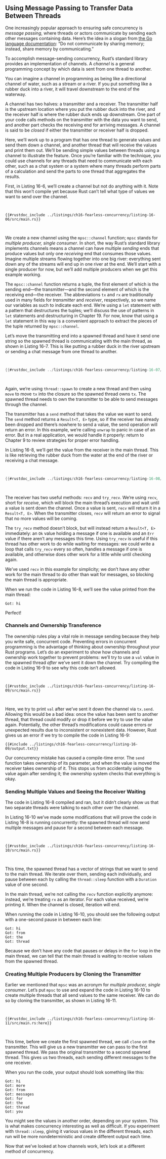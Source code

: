 ## Using Message Passing to Transfer Data Between Threads

One increasingly popular approach to ensuring safe concurrency is _message
passing_, where threads or actors communicate by sending each other messages
containing data. Here’s the idea in a slogan from [the Go language documentation](https://golang.org/doc/effective_go.html#concurrency):
“Do not communicate by sharing memory; instead, share memory by communicating.”

To accomplish message-sending concurrency, Rust’s standard library provides an
implementation of channels. A _channel_ is a general programming concept by
which data is sent from one thread to another.

You can imagine a channel in programming as being like a directional channel of
water, such as a stream or a river. If you put something like a rubber duck
into a river, it will travel downstream to the end of the waterway.

A channel has two halves: a transmitter and a receiver. The transmitter half is
the upstream location where you put the rubber duck into the river, and the
receiver half is where the rubber duck ends up downstream. One part of your
code calls methods on the transmitter with the data you want to send, and
another part checks the receiving end for arriving messages. A channel is said
to be _closed_ if either the transmitter or receiver half is dropped.

Here, we’ll work up to a program that has one thread to generate values and
send them down a channel, and another thread that will receive the values and
print them out. We’ll be sending simple values between threads using a channel
to illustrate the feature. Once you’re familiar with the technique, you could
use channels for any threads that need to communicate with each other, such as
a chat system or a system where many threads perform parts of a calculation and
send the parts to one thread that aggregates the results.

First, in Listing 16-6, we’ll create a channel but not do anything with it.
Note that this won’t compile yet because Rust can’t tell what type of values we
want to send over the channel.

<Listing number="16-6" file-name="src/main.rs" caption="Creating a channel and assigning the two halves to `tx` and `rx`">

```rust,ignore,does_not_compile
{{#rustdoc_include ../listings/ch16-fearless-concurrency/listing-16-06/src/main.rs}}
```

</Listing>

We create a new channel using the `mpsc::channel` function; `mpsc` stands for
_multiple producer, single consumer_. In short, the way Rust’s standard library
implements channels means a channel can have multiple _sending_ ends that
produce values but only one _receiving_ end that consumes those values. Imagine
multiple streams flowing together into one big river: everything sent down any
of the streams will end up in one river at the end. We’ll start with a single
producer for now, but we’ll add multiple producers when we get this example
working.

The `mpsc::channel` function returns a tuple, the first element of which is the
sending end—the transmitter—and the second element of which is the receiving
end—the receiver. The abbreviations `tx` and `rx` are traditionally used in
many fields for _transmitter_ and _receiver_, respectively, so we name our
variables as such to indicate each end. We’re using a `let` statement with a
pattern that destructures the tuples; we’ll discuss the use of patterns in
`let` statements and destructuring in Chapter 19. For now, know that using a
`let` statement in this way is a convenient approach to extract the pieces of
the tuple returned by `mpsc::channel`.

Let’s move the transmitting end into a spawned thread and have it send one
string so the spawned thread is communicating with the main thread, as shown in
Listing 16-7. This is like putting a rubber duck in the river upstream or
sending a chat message from one thread to another.

<Listing number="16-7" file-name="src/main.rs" caption='Moving `tx` to a spawned thread and sending `"hi"`'>

```rust
{{#rustdoc_include ../listings/ch16-fearless-concurrency/listing-16-07/src/main.rs}}
```

</Listing>

Again, we’re using `thread::spawn` to create a new thread and then using `move`
to move `tx` into the closure so the spawned thread owns `tx`. The spawned
thread needs to own the transmitter to be able to send messages through the
channel.

The transmitter has a `send` method that takes the value we want to send. The
`send` method returns a `Result<T, E>` type, so if the receiver has already
been dropped and there’s nowhere to send a value, the send operation will
return an error. In this example, we’re calling `unwrap` to panic in case of an
error. But in a real application, we would handle it properly: return to
Chapter 9 to review strategies for proper error handling.

In Listing 16-8, we’ll get the value from the receiver in the main thread. This
is like retrieving the rubber duck from the water at the end of the river or
receiving a chat message.

<Listing number="16-8" file-name="src/main.rs" caption='Receiving the value `"hi"` in the main thread and printing it'>

```rust
{{#rustdoc_include ../listings/ch16-fearless-concurrency/listing-16-08/src/main.rs}}
```

</Listing>

The receiver has two useful methods: `recv` and `try_recv`. We’re using `recv`,
short for _receive_, which will block the main thread’s execution and wait
until a value is sent down the channel. Once a value is sent, `recv` will
return it in a `Result<T, E>`. When the transmitter closes, `recv` will return
an error to signal that no more values will be coming.

The `try_recv` method doesn’t block, but will instead return a `Result<T, E>`
immediately: an `Ok` value holding a message if one is available and an `Err`
value if there aren’t any messages this time. Using `try_recv` is useful if
this thread has other work to do while waiting for messages: we could write a
loop that calls `try_recv` every so often, handles a message if one is
available, and otherwise does other work for a little while until checking
again.

We’ve used `recv` in this example for simplicity; we don’t have any other work
for the main thread to do other than wait for messages, so blocking the main
thread is appropriate.

When we run the code in Listing 16-8, we’ll see the value printed from the main
thread:

<!-- Not extracting output because changes to this output aren't significant;
the changes are likely to be due to the threads running differently rather than
changes in the compiler -->

```text
Got: hi
```

Perfect!

### Channels and Ownership Transference

The ownership rules play a vital role in message sending because they help you
write safe, concurrent code. Preventing errors in concurrent programming is the
advantage of thinking about ownership throughout your Rust programs. Let’s do
an experiment to show how channels and ownership work together to prevent
problems: we’ll try to use a `val` value in the spawned thread _after_ we’ve
sent it down the channel. Try compiling the code in Listing 16-9 to see why
this code isn’t allowed.

<Listing number="16-9" file-name="src/main.rs" caption="Attempting to use `val` after we’ve sent it down the channel">

```rust,ignore,does_not_compile
{{#rustdoc_include ../listings/ch16-fearless-concurrency/listing-16-09/src/main.rs}}
```

</Listing>

Here, we try to print `val` after we’ve sent it down the channel via `tx.send`.
Allowing this would be a bad idea: once the value has been sent to another
thread, that thread could modify or drop it before we try to use the value
again. Potentially, the other thread’s modifications could cause errors or
unexpected results due to inconsistent or nonexistent data. However, Rust gives
us an error if we try to compile the code in Listing 16-9:

```console
{{#include ../listings/ch16-fearless-concurrency/listing-16-09/output.txt}}
```

Our concurrency mistake has caused a compile-time error. The `send` function
takes ownership of its parameter, and when the value is moved the receiver
takes ownership of it. This stops us from accidentally using the value again
after sending it; the ownership system checks that everything is okay.

### Sending Multiple Values and Seeing the Receiver Waiting

The code in Listing 16-8 compiled and ran, but it didn’t clearly show us that
two separate threads were talking to each other over the channel.

In Listing 16-10 we’ve made some modifications that will prove the code in
Listing 16-8 is running concurrently: the spawned thread will now send multiple
messages and pause for a second between each message.

<Listing number="16-10" file-name="src/main.rs" caption="Sending multiple messages and pausing between each one">

```rust,noplayground
{{#rustdoc_include ../listings/ch16-fearless-concurrency/listing-16-10/src/main.rs}}
```

</Listing>

This time, the spawned thread has a vector of strings that we want to send to
the main thread. We iterate over them, sending each individually, and pause
between each by calling the `thread::sleep` function with a `Duration` value of
one second.

In the main thread, we’re not calling the `recv` function explicitly anymore:
instead, we’re treating `rx` as an iterator. For each value received, we’re
printing it. When the channel is closed, iteration will end.

When running the code in Listing 16-10, you should see the following output
with a one-second pause in between each line:

<!-- Not extracting output because changes to this output aren't significant;
the changes are likely to be due to the threads running differently rather than
changes in the compiler -->

```text
Got: hi
Got: from
Got: the
Got: thread
```

Because we don’t have any code that pauses or delays in the `for` loop in the
main thread, we can tell that the main thread is waiting to receive values from
the spawned thread.

### Creating Multiple Producers by Cloning the Transmitter

Earlier we mentioned that `mpsc` was an acronym for _multiple producer,
single consumer_. Let’s put `mpsc` to use and expand the code in Listing 16-10
to create multiple threads that all send values to the same receiver. We can do
so by cloning the transmitter, as shown in Listing 16-11.

<Listing number="16-11" file-name="src/main.rs" caption="Sending multiple messages from multiple producers">

```rust,noplayground
{{#rustdoc_include ../listings/ch16-fearless-concurrency/listing-16-11/src/main.rs:here}}
```

</Listing>

This time, before we create the first spawned thread, we call `clone` on the
transmitter. This will give us a new transmitter we can pass to the first
spawned thread. We pass the original transmitter to a second spawned thread.
This gives us two threads, each sending different messages to the one receiver.

When you run the code, your output should look something like this:

<!-- Not extracting output because changes to this output aren't significant;
the changes are likely to be due to the threads running differently rather than
changes in the compiler -->

```text
Got: hi
Got: more
Got: from
Got: messages
Got: for
Got: the
Got: thread
Got: you
```

You might see the values in another order, depending on your system. This is
what makes concurrency interesting as well as difficult. If you experiment with
`thread::sleep`, giving it various values in the different threads, each run
will be more nondeterministic and create different output each time.

Now that we’ve looked at how channels work, let’s look at a different method of
concurrency.
